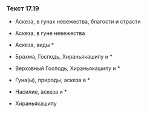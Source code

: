 ### Текст 17.19

- Аскеза, в гунах невежества, благости и страсти

- Аскеза, в гуне невежества

- Аскеза, виды *

- Брахма, Господь, Хираньякашипу и *

- Верховный Господь, Хираньякашипу и *

- Гуна(ы), природы, аскеза в *

- Насилие, аскеза и *

- Хираньякашипу
	

